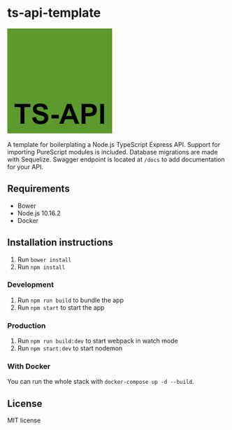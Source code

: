 # ts-api-template

![](assets/img/ts-api-1x.png)

A template for boilerplating a Node.js TypeScript Express API. Support for importing PureScript modules is included. Database migrations are made with Sequelize. Swagger endpoint is located at `/docs` to add documentation for your API.

## Requirements

- Bower
- Node.js 10.16.2
- Docker

## Installation instructions

1. Run `bower install`
2. Run `npm install`

### Development

1. Run `npm run build` to bundle the app
2. Run `npm start` to start the app

### Production

1. Run `npm run build:dev` to start webpack in watch mode
2. Run `npm start:dev` to start nodemon

### With Docker

You can run the whole stack with `docker-compose up -d --build`.

## License

MIT license
